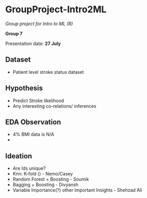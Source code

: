 # GroupProject-Intro2ML
_Group project for Intro to ML (R)_

**Group 7**

Presentation date: **27 July**

## Dataset
- Patient level stroke status dataset

## Hypothesis
- Predict Stroke likelihood
- Any interesting co-relations/ inferences

## EDA Observation
- 4% BMI data is N/A
- 

## Ideation
- Are Ids unique?
- Knn: K-fold () - Nemo/Casey
- Random Forest + Boosting - Soumik
- Bagging + Boosting - Divyansh
- Variable Importance(?) other Important Insights - Shehzad Ali



